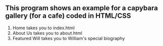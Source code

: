 ## This program shows an example for a capybara gallery (for a cafe) coded in HTML/CSS
>>
1. Home takes you to index.html
2. About Us takes you to about.html
3. Featured Will takes you to William's special biography
